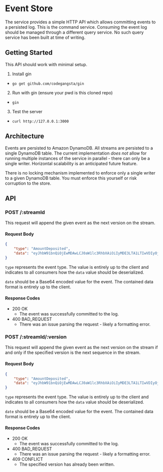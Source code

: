 # Event Store

The service provides a simple HTTP API which allows
committing events to a persisted log. This is the command service.
Consuming the event log should be managed through a different query
service. No such query service has been built at time of writing.

## Getting Started

This API should work with minimal setup.

1. Install gin
  * `go get github.com/codegangsta/gin`
2. Run with gin (ensure your pwd is this cloned repo)
  * `gin`
3. Test the server
  * `curl http://127.0.0.1:3000`

## Architecture

Events are persisted to Amazon DynamoDB. All streams are persisted to a
single DynamoDB table. The current implementation _does not_ allow for
running multiple instances of the service in parallel - there can only
be a single writer. Horizontal scalability is an anticipated future
feature.

There is no locking mechanism implemented to enforce only a single
writer to a given DynamoDB table. You must enforce this yourself or risk
corruption to the store.

## API

### POST /:streamId

This request will append the given event as the next version on the
stream.

#### Request Body

```json
{
    "type": "AmountDeposited",
    "data": "eyJhbW91bnQiOjEwMDAwLCJ0aW1lc3RhbXAiOiIyMDE3LTA1LTIwVDIyOjMwOjI2WiJ9"
}
```

`type` represents the event type. The value is entirely up to the client
and indicates to all consumers how the `data` value should be
deserialized.

`date` should be a Base64 encoded value for the event. The contained
data format is entirely up to the client.

#### Response Codes

- 200 OK
  - The event was successfully committed to the log.
- 400 BAD_REQUEST
  - There was an issue parsing the request - likely a formatting error.

### POST /:streamId/:version

This request will append the given event as the next version on the stream
if and only if the specified version is the next sequence in the stream.

#### Request Body

```json
{
    "type": "AmountDeposited",
    "data": "eyJhbW91bnQiOjEwMDAwLCJ0aW1lc3RhbXAiOiIyMDE3LTA1LTIwVDIyOjMwOjI2WiJ9"
}
```

`type` represents the event type. The value is entirely up to the client
and indicates to all consumers how the `data` value should be
deserialized.

`date` should be a Base64 encoded value for the event. The contained
data format is entirely up to the client.

#### Response Codes

- 200 OK
  - The event was successfully committed to the log.
- 400 BAD_REQUEST
  - There was an issue parsing the request - likely a formatting error.
- 409 CONFLICT
  - The specified version has already been written.